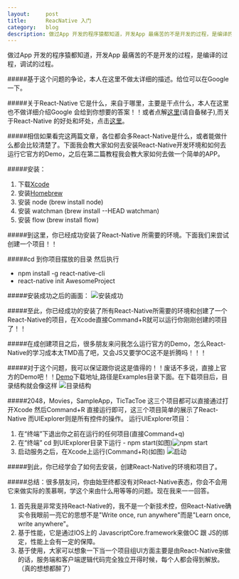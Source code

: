 ```yaml
---
layout:     post
title:      ReacNative 入门
category:   blog
description: 做过App 开发的程序猿都知道，开发App 最痛苦的不是开发的过程，是编译的过程，调试的过程。
---
```

做过App 开发的程序猿都知道，开发App 最痛苦的不是开发的过程，是编译的过程，调试的过程。

#####基于这个问题的争论，本人在这里不做太详细的描述。给位可以在Google 一下。

#####关于React-Native 它是什么，来自于哪里，主要是干点什么，本人在这里也不做详细介绍Google 会给到你想要的答案！！或者点解[这里](http://facebook.github.io/react/docs/getting-started.html)(请自备梯子),而关于React-Native 的好处和坏处，点击[这里](http://www.zhihu.com/question/27852694)。

#####相信如果看完这两篇文章，各位都会多React-Native是什么，或者能做什么都会比较清楚了。下面我会教大家如何去安装React-Native开发环境和如何去运行它官方的Demo，之后在第二篇教程我会教大家如何去做一个简单的APP。

#####安装：
1. 下载[Xcode](https://developer.apple.com/xcode/downloads/)
2. 安装[Homebrew](http://brew.sh/)
3. 安装 node (brew install node)
4. 安装 watchman (brew install --HEAD watchman)
5. 安装 flow (brew install flow)

#####到这里，你已经成功安装了React-Native 所需要的环境。下面我们来尝试创建一个项目！！

#####cd 到你项目摆放的目录 然后执行
* npm install -g react-native-cli
* react-native init AwesomeProject

#####安装成功之后的画面：
![安装成功](../../../../images/react/1.png)

#####至此，你已经成功的安装了所有React-Native所需要的环境和创建了一个React-Native的项目，在Xcode直接Command+R就可以运行你刚刚创建的项目了！！

#####在成创建项目之后，很多朋友来问我怎么运行官方的Demo，怎么React-Native的学习成本太TMD高了吧，又会JS又要学OC这不是折腾吗！！！

#####对于这个问题，我可以保证跟你说这是值得的！！废话不多说，直接上官方的Demo吧！！[Demo](https://github.com/facebook/react-native)下载地址,路径是Examples目录下面。在下载项目后，目录结构就会像这样
![目录结构](../../../../images/react/2.png)

#####2048，Movies，SampleApp，TicTacToe 这三个项目都可以直接通过打开Xcode 然后Command+R 直接运行即可，这三个项目简单的展示了React-Native 而UIExplorer则是所有控件的操作。
运行UIExplorer项目：

1. 在“终端”下退出你之前在运行的任何项目(直接Command+q)
2. 在“终端” cd 到UIExplorer目录下运行 - npm start(如图)![npm start](../../../../images/react/4.png)
3. 启动服务之后，在Xcode上运行(Command+R)(如图)
![启动](../../../../images/react/3.png)

#####到此，你已经学会了如何去安装，创建React-Native的环境和项目了。

#####总结：很多朋友问，你由始至终都没有对React-Native表态，你会不会用它来做实际的羡慕啊，学这个来由什么用等等的问题。现在我来一一回答。

1. 首先我是非常支持React-Native的，我不是一个新技术控，但React-Native确实令我眼前一亮它的思想不是"Write once, run anywhere"而是"Learn once, write anywhere"。
2. 基于性能，它是通过IOS上的 JavascriptCore.framework来做OC 跟 JS的绑定，性能上会有一定的保障。
3. 基于使用，大家可以想象一下当一个项目组UI方面主要是由React-Native来做的话，服务端和客户端逻辑代码完全独立开得时候，每个人都会得到解放。（真的想想都醉了）